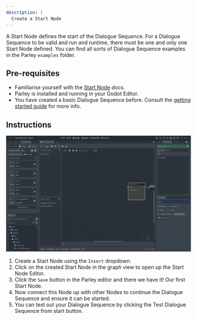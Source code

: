 ```yaml
---
description: |
  Create a Start Node
---
```


A Start Node defines the start of the Dialogue Sequence. For a Dialogue Sequence
to be valid and run and runtime, there must be one and only one Start Node
defined. You can find all sorts of Dialogue Sequence examples in the Parley
`examples` folder.

## Pre-requisites

- Familiarise yourself with the [Start Node](../concepts/start-node.md) docs.
- Parley is installed and running in your Godot Editor.
- You have created a basic Dialogue Sequence before. Consult the
  [getting started guide](./create-dialogue-sequence.md) for more info.

## Instructions

![Create a Start Node](../../../www/static/docs/create-start-node/create-start-node.gif)

1. Create a Start Node using the `Insert` dropdown.
2. Click on the created Start Node in the graph view to open up the Start Node
   Editor.
3. Click the `Save` button in the Parley editor and there we have it! Our first
   Start Node.
4. Now connect this Node up with other Nodes to continue the Dialogue Sequence
   and ensure it can be started.
5. You can test out your Dialogue Sequence by clicking the Test Dialogue
   Sequence from start button.
